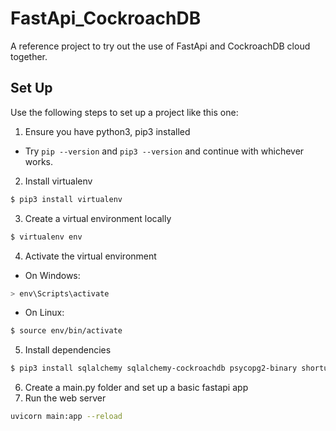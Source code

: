 # FastApi_CockroachDB
A reference project to try out the use of FastApi and CockroachDB cloud together.

## Set Up
Use the following steps to set up a project like this one:
1. Ensure you have python3, pip3 installed
  * Try `pip --version` and `pip3 --version` and continue with whichever works.
2. Install virtualenv
  ```bash
  $ pip3 install virtualenv
  ```
3. Create a virtual environment locally
  ```bash
  $ virtualenv env
  ```
4. Activate the virtual environment
  * On Windows:
  ```bash
  > env\Scripts\activate
  ```
  * On Linux:
  ```bash
  $ source env/bin/activate
  ```
5. Install dependencies
  ```bash
  $ pip3 install sqlalchemy sqlalchemy-cockroachdb psycopg2-binary shortuuid fastapi uvicorn[standard] 
  ```
6. Create a main.py folder and set up a basic fastapi app
7. Run the web server
  ```bash
  uvicorn main:app --reload
  ```